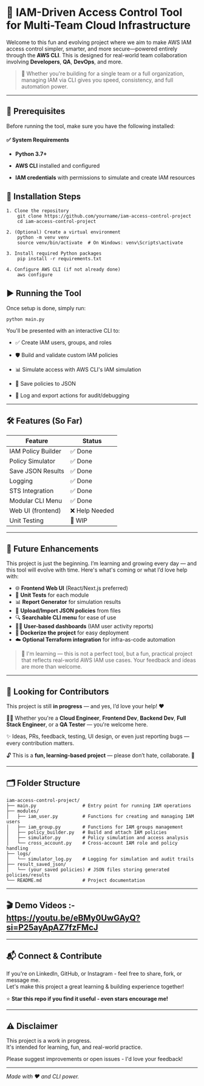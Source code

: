 # 🚀 IAM-Driven Access Control Tool for Multi-Team Cloud Infrastructure

Welcome to this fun and evolving project where we aim to make AWS IAM access control simpler, smarter, and more secure—powered entirely through the **AWS CLI**. This is designed for real-world team collaboration involving **Developers**, **QA**, **DevOps**, and more.

> 🔐 Whether you're building for a single team or a full organization, managing IAM via CLI gives you speed, consistency, and full automation power.

---
## 🧰 Prerequisites
Before running the tool, make sure you have the following installed:

#### ✅ System Requirements

*   **Python 3.7+**
    
*   **AWS CLI** installed and configured
    
*   **IAM credentials** with permissions to simulate and create IAM resources
    

## 🔧 Installation Steps

```
1. Clone the repository
    git clone https://github.com/yourname/iam-access-control-project
    cd iam-access-control-project

2. (Optional) Create a virtual environment
    python -m venv venv
    source venv/bin/activate  # On Windows: venv\Scripts\activate

3. Install required Python packages
    pip install -r requirements.txt

4. Configure AWS CLI (if not already done)
    aws configure
```

## ▶️ Running the Tool

Once setup is done, simply run:
```
python main.py

```

You'll be presented with an interactive CLI to:

*   ✅ Create IAM users, groups, and roles
    
*   🛡️ Build and validate custom IAM policies
    
*   📊 Simulate access with AWS CLI's IAM simulation
    
*   💾 Save policies to JSON
    
*   📁 Log and export actions for audit/debugging
---

## 🛠️ Features (So Far)

| Feature             | Status   |
|---------------------|----------|
| IAM Policy Builder  | ✅ Done   |
| Policy Simulator    | ✅ Done   |
| Save JSON Results   | ✅ Done   |
| Logging             | ✅ Done   |
| STS Integration     | ✅ Done   |
| Modular CLI Menu    | ✅ Done   |
| Web UI (frontend)   | ❌ Help Needed |
| Unit Testing        | 🧪 WIP   |

---

## 🔮 Future Enhancements

This project is just the beginning. I’m learning and growing every day — and this tool will evolve with time. Here's what's coming or what I’d love help with:

- 🌐 **Frontend Web UI** (React/Next.js preferred)
- 🧪 **Unit Tests** for each module
- 📊 **Report Generator** for simulation results
- 📁 **Upload/Import JSON policies** from files
- 🔍 **Searchable CLI menu** for ease of use
- 🧑‍💼 **User-based dashboards** (IAM user activity reports)
- 🚀 **Dockerize the project** for easy deployment
- ☁️ **Optional Terraform integration** for infra-as-code automation

> 🙌 I'm learning — this is not a perfect tool, but a fun, practical project that reflects real-world AWS IAM use cases. Your feedback and ideas are more than welcome.

---

## 👥 Looking for Contributors

This project is still **in progress** — and yes, I’d love your help! ❤️

👨‍💻 Whether you're a **Cloud Engineer**, **Frontend Dev**, **Backend Dev**, **Full Stack Engineer**, or a **QA Tester** — you're welcome here.

✨ Ideas, PRs, feedback, testing, UI design, or even just reporting bugs — every contribution matters.

🔓 This is a **fun, learning-based project** — please don’t hate, collaborate. 🙏

---

## 🗂️ Folder Structure

```
iam-access-control-project/
├── main.py                 # Entry point for running IAM operations
├── modules/
│   ├── iam_user.py         # Functions for creating and managing IAM users
│   ├── iam_group.py        # Functions for IAM groups management
│   ├── policy_builder.py   # Build and attach IAM policies
│   ├── simulator.py        # Policy simulation and access analysis
│   └── cross_account.py    # Cross-account IAM role and policy handling
├── logs/
│   └── simulator_log.py    # Logging for simulation and audit trails
├── result_saved_json/
│   └── (your saved policies) # JSON files storing generated policies/results
└── README.md               # Project documentation
```
---

## 🎬 Demo Videos :- https://youtu.be/eBMy0UwGAyQ?si=P25ayApAZ7fzFMcJ

---

## 📬 Connect & Contribute

If you're on LinkedIn, GitHub, or Instagram - feel free to share, fork, or message me.  
Let's make this project a great learning & building experience together!

⭐ **Star this repo if you find it useful - even stars encourage me!**

---

## ⚠️ Disclaimer

This project is a work in progress.  
It's intended for learning, fun, and real-world practice.

Please suggest improvements or open issues - I'd love your feedback!

---

_Made with ❤️ and CLI power._

